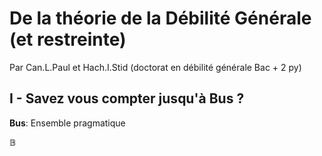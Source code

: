 # De la théorie de la Débilité Générale (et restreinte)
Par Can.L.Paul et Hach.I.Stid 
(doctorat en débilité générale Bac + 2 py)
## I - Savez vous compter jusqu'à Bus ?
**Bus**: Ensemble pragmatique 


$\mathbb{B}$

